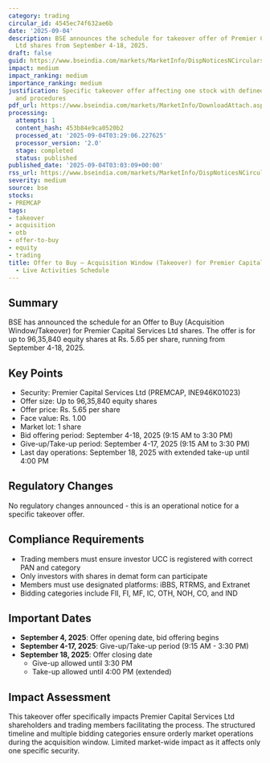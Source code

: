 ```yaml
---
category: trading
circular_id: 4545ec74f632ae6b
date: '2025-09-04'
description: BSE announces the schedule for takeover offer of Premier Capital Services
  Ltd shares from September 4-18, 2025.
draft: false
guid: https://www.bseindia.com/markets/MarketInfo/DispNoticesNCirculars.aspx?Noticeid={20A93DF3-168F-4AF2-9D4C-E44BA1D8FE37}&noticeno=20250904-2&dt=09/04/2025&icount=2&totcount=2&flag=0
impact: medium
impact_ranking: medium
importance_ranking: medium
justification: Specific takeover offer affecting one stock with defined timelines
  and procedures
pdf_url: https://www.bseindia.com/markets/MarketInfo/DownloadAttach.aspx?id=20250904-2&attachedId=
processing:
  attempts: 1
  content_hash: 453b84e9ca0520b2
  processed_at: '2025-09-04T03:29:06.227625'
  processor_version: '2.0'
  stage: completed
  status: published
published_date: '2025-09-04T03:03:09+00:00'
rss_url: https://www.bseindia.com/markets/MarketInfo/DispNoticesNCirculars.aspx?Noticeid={20A93DF3-168F-4AF2-9D4C-E44BA1D8FE37}&noticeno=20250904-2&dt=09/04/2025&icount=2&totcount=2&flag=0
severity: medium
source: bse
stocks:
- PREMCAP
tags:
- takeover
- acquisition
- otb
- offer-to-buy
- equity
- trading
title: Offer to Buy – Acquisition Window (Takeover) for Premier Capital Services Ltd
  - Live Activities Schedule
---
```


## Summary

BSE has announced the schedule for an Offer to Buy (Acquisition Window/Takeover) for Premier Capital Services Ltd shares. The offer is for up to 96,35,840 equity shares at Rs. 5.65 per share, running from September 4-18, 2025.

## Key Points

- Security: Premier Capital Services Ltd (PREMCAP, INE946K01023)
- Offer size: Up to 96,35,840 equity shares
- Offer price: Rs. 5.65 per share
- Face value: Rs. 1.00
- Market lot: 1 share
- Bid offering period: September 4-18, 2025 (9:15 AM to 3:30 PM)
- Give-up/Take-up period: September 4-17, 2025 (9:15 AM to 3:30 PM)
- Last day operations: September 18, 2025 with extended take-up until 4:00 PM

## Regulatory Changes

No regulatory changes announced - this is an operational notice for a specific takeover offer.

## Compliance Requirements

- Trading members must ensure investor UCC is registered with correct PAN and category
- Only investors with shares in demat form can participate
- Members must use designated platforms: iBBS, RTRMS, and Extranet
- Bidding categories include FII, FI, MF, IC, OTH, NOH, CO, and IND

## Important Dates

- **September 4, 2025**: Offer opening date, bid offering begins
- **September 4-17, 2025**: Give-up/Take-up period (9:15 AM - 3:30 PM)
- **September 18, 2025**: Offer closing date
  - Give-up allowed until 3:30 PM
  - Take-up allowed until 4:00 PM (extended)

## Impact Assessment

This takeover offer specifically impacts Premier Capital Services Ltd shareholders and trading members facilitating the process. The structured timeline and multiple bidding categories ensure orderly market operations during the acquisition window. Limited market-wide impact as it affects only one specific security.